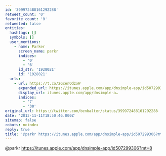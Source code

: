 ```yaml
---
id: '399972488161292288'
retweet_count: '0'
favorite_count: '0'
retweeted: false
entities:
  hashtags: []
  symbols: []
  user_mentions:
    - name: Parker
      screen_name: parkr
      indices:
        - '0'
        - '6'
      id_str: '1928021'
      id: '1928021'
  urls:
    - url: https://t.co/2GcenOdzxW
      expanded_url: https://itunes.apple.com/app/dnsimple-app/id507299306?mt=8
      display_url: itunes.apple.com/app/dnsimple-a…
      indices:
        - '7'
        - '30'
original_url: https://twitter.com/benbalter/status/399972488161292288
date: '2013-11-11T18:50:46.000Z'
sitemap: false
robots: noindex
reply: true
title: '@parkr https://itunes.apple.com/app/dnsimple-app/id507299306?mt=8'
---
```


@parkr https://itunes.apple.com/app/dnsimple-app/id507299306?mt=8